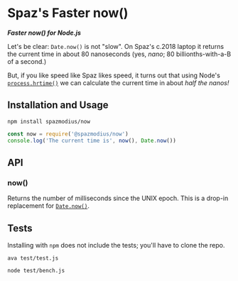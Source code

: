 # Spaz's Faster now()

***Faster now() for Node.js***

Let's be clear: `Date.now()` is not "slow".
On Spaz's c.2018 laptop it returns the current time in about 80 nanoseconds (yes, _nano_; 80 billionths-with-a-B of a second.)

But, if you like speed like Spaz likes speed, it turns out that using Node's [`process.hrtime()`](https://nodejs.org/api/process.html#process_process_hrtime_time) we can calculate the current time in about _half the nanos!_

## Installation and Usage

`npm install spazmodius/now`

```js
const now = require('@spazmodius/now')
console.log('The current time is', now(), Date.now())
```

## API

### now()

Returns the number of milliseconds since the UNIX epoch.
This is a drop-in replacement for [`Date.now()`](https://developer.mozilla.org/en-US/docs/Web/JavaScript/Reference/Global_Objects/Date/now).

## Tests

Installing with `npm` does not include the tests; you'll have to clone the repo.

`ava test/test.js`

`node test/bench.js`
